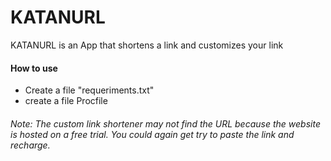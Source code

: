 # KATANURL
KATANURL is an App that shortens a link and customizes your link

#### How to use
- Create a file "requeriments.txt"
- create a file Procfile
###### Note: The custom link shortener may not find the URL because the website is hosted on a free trial. You could again get try to paste the link and recharge.
